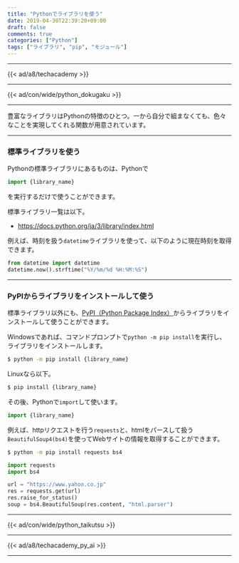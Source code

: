 ```yaml
---
title: "Pythonでライブラリを使う"
date: 2019-04-30T22:39:20+09:00
draft: false
comments: true
categories: ["Python"]
tags: ["ライブラリ", "pip", "モジュール"]
---
```


<!--more-->

---

{{< ad/a8/techacademy >}}

---

{{< ad/con/wide/python_dokugaku >}}

---

豊富なライブラリはPythonの特徴のひとつ。一から自分で組まなくても、色々なことを実現してくれる関数が用意されています。

---

### 標準ライブラリを使う

Pythonの標準ライブラリにあるものは、Pythonで

```python
import {library_name}
```

を実行するだけで使うことができます。

標準ライブラリ一覧は以下。

- https://docs.python.org/ja/3/library/index.html

例えば、時刻を扱う`datetime`ライブラリを使って、以下のように現在時刻を取得できます。

```python:date.py
from datetime import datetime
datetime.now().strftime("%Y/%m/%d %H:%M:%S")
```

---

### PyPIからライブラリをインストールして使う

標準ライブラリ以外にも、[PyPI（Python Package Index）](https://pypi.python.org/pypi)からライブラリをインストールして使うことができます。

Windowsであれば、コマンドプロンプトで`python -m pip install`を実行し、ライブラリをインストールします。

```sh
$ python -m pip install {library_name}
```

Linuxなら以下。

```sh
$ pip install {library_name}
```

その後、Pythonで`import`して使います。

```python
import {library_name}
```

例えば、httpリクエストを行う`requests`と、htmlをパースして扱う`BeautifulSoup4(bs4)`を使ってWebサイトの情報を取得することができます。

```sh
$ python -m pip install requests bs4
```

```python:request.py
import requests
import bs4

url = "https://www.yahoo.co.jp"
res = requests.get(url)
res.raise_for_status()
soup = bs4.BeautifulSoup(res.content, "html.parser")
```

---

{{< ad/con/wide/python_taikutsu >}}

---

{{< ad/a8/techacademy_py_ai >}}

---
